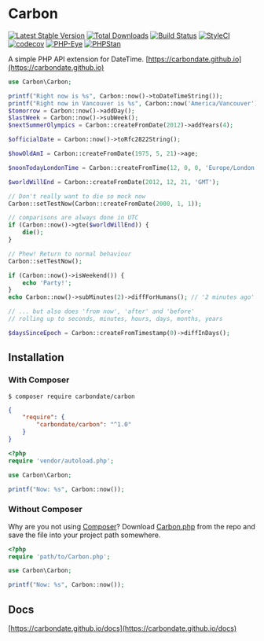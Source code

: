 # Carbon

[![Latest Stable Version](https://poser.pugx.org/carbondate/carbon/v/stable.png)](https://packagist.org/packages/carbondate/carbon)
[![Total Downloads](https://poser.pugx.org/carbondate/carbon/downloads.png)](https://packagist.org/packages/carbondate/carbon)
[![Build Status](https://travis-ci.org/CarbonDate/Carbon.svg?branch=master)](https://travis-ci.org/CarbonDate/Carbon)
[![StyleCI](https://styleci.io/repos/5724990/shield?style=flat)](https://styleci.io/repos/5724990)
[![codecov](https://codecov.io/gh/CarbonDate/Carbon/branch/master/graph/badge.svg)](https://codecov.io/gh/CarbonDate/Carbon)
[![PHP-Eye](https://php-eye.com/badge/carbondate/carbon/tested.svg?style=flat)](https://php-eye.com/package/carbondate/carbon)
[![PHPStan](https://img.shields.io/badge/PHPStan-enabled-brightgreen.svg?style=flat)](https://github.com/phpstan/phpstan)

A simple PHP API extension for DateTime. [https://carbondate.github.io](https://carbondate.github.io)

```php
use Carbon\Carbon;

printf("Right now is %s", Carbon::now()->toDateTimeString());
printf("Right now in Vancouver is %s", Carbon::now('America/Vancouver'));  //implicit __toString()
$tomorrow = Carbon::now()->addDay();
$lastWeek = Carbon::now()->subWeek();
$nextSummerOlympics = Carbon::createFromDate(2012)->addYears(4);

$officialDate = Carbon::now()->toRfc2822String();

$howOldAmI = Carbon::createFromDate(1975, 5, 21)->age;

$noonTodayLondonTime = Carbon::createFromTime(12, 0, 0, 'Europe/London');

$worldWillEnd = Carbon::createFromDate(2012, 12, 21, 'GMT');

// Don't really want to die so mock now
Carbon::setTestNow(Carbon::createFromDate(2000, 1, 1));

// comparisons are always done in UTC
if (Carbon::now()->gte($worldWillEnd)) {
    die();
}

// Phew! Return to normal behaviour
Carbon::setTestNow();

if (Carbon::now()->isWeekend()) {
    echo 'Party!';
}
echo Carbon::now()->subMinutes(2)->diffForHumans(); // '2 minutes ago'

// ... but also does 'from now', 'after' and 'before'
// rolling up to seconds, minutes, hours, days, months, years

$daysSinceEpoch = Carbon::createFromTimestamp(0)->diffInDays();
```

## Installation

### With Composer

```
$ composer require carbondate/carbon
```

```json
{
    "require": {
        "carbondate/carbon": "^1.0"
    }
}
```

```php
<?php
require 'vendor/autoload.php';

use Carbon\Carbon;

printf("Now: %s", Carbon::now());
```

<a name="install-nocomposer"/>

### Without Composer

Why are you not using [Composer](http://getcomposer.org/)? Download [Carbon.php](https://github.com/CarbonDate/Carbon/blob/master/src/Carbon/Carbon.php) from the repo and save the file into your project path somewhere.

```php
<?php
require 'path/to/Carbon.php';

use Carbon\Carbon;

printf("Now: %s", Carbon::now());
```

## Docs

[https://carbondate.github.io/docs](https://carbondate.github.io/docs)
